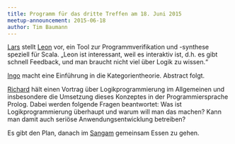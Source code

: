 ```yaml
---
title: Programm für das dritte Treffen am 18. Juni 2015
meetup-announcement: 2015-06-18
author: Tim Baumann
---
```


[Lars](https://larsrh.github.io/) stellt [Leon](https://github.com/epfl-lara/leon) vor, ein Tool zur Programmverifikation und -synthese speziell für Scala. „Leon ist interessant, weil es interaktiv ist, d.h. es gibt schnell Feedback, und man braucht nicht viel über Logik zu wissen.“

[Ingo](http://speicherleck.de/iblech/) macht eine Einführung in die Kategorientheorie. Abstract folgt.

[Richard](http://weltraumpflege.org/) hält einen Vortrag über Logikprogrammierung im Allgemeinen und insbesondere die Umsetzung dieses Konzeptes in der Programmiersprache Prolog. Dabei werden folgende Fragen beantwortet: Was ist Logikprogrammierung überhaupt und warum will man das machen? Kann man damit auch seriöse Anwendungsentwicklung betreiben?

Es gibt den Plan, danach im [Sangam](http://www.sangam-augsburg.de/) gemeinsam Essen zu gehen.
